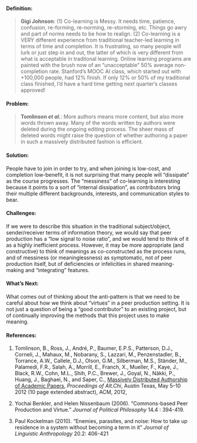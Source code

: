 #### Definition:

> **Gigi Johnson**: (1) Co-learning is Messy. It needs time, patience,
> confusion, re-forming, re-norming, re-storming, etc. Things go awry
> and part of norms needs to be how to realign. (2) Co-learning is a
> VERY different experience from traditional teacher-led learning in
> terms of time and completion. It is frustrating, so many people will
> lurk or just step in and out, the latter of which is very different
> from what is acceptable in traditonal learning. Online learning
> programs are painted with the brush now of an “unacceptable” 50%
> average non-completion rate. Stanford’s MOOC AI class, which started
> out with +100,000 people, had 12% finish. If only 12% or 50% of my
> traditional class finished, I’d have a hard time getting next
> quarter’s classes approved!

#### Problem:

> **Tomlinson *et al.***: More authors means more content, but also more
> words thrown away. Many of the words written by authors were deleted
> during the ongoing editing process. The sheer mass of deleted words
> might raise the question of whether authoring a paper in such a
> massively distributed fashion is efficient.

#### Solution:

People have to join in order to try, and when joining is low-cost, and
completion low-benefit, it is not surprising that many people will
“dissipate” as the course progresses. The “messiness” of co-learning is
interesting because it points to a sort of “internal dissipation”, as
contributors bring their multiple different backgrounds, interests, and
communication styles to bear.

#### Challenges:

If we were to describe this situation in the traditional subject/object,
sender/receiver terms of information theory, we would say that peer
production has a “low signal to noise ratio”, and we would tend to think
of it as a highly inefficient process. However, it may be more
appropriate (and constructive) to think of meanings as co-constructed as
the process runs, and of messiness (or meaninglessness) as symptomatic,
not of peer production itself, but of deficiencies or infelicities in
shared meaning-making and “integrating” features.

#### What’s Next:

What comes out of thinking about the anti-pattern is that we need to be
careful about how we think about “virtues” in a peer production setting.
It is not just a question of being a “good contributor” to an existing
project, but of continually improving the methods that this project uses
to make meaning.

#### References:

1.  Tomlinson, B., Ross, J., André, P., Baumer, E.P.S., Patterson, D.J.,
    Corneli, J., Mahaux, M., Nobarany, S., Lazzari, M., Penzenstadler,
    B., Torrance, A.W., Callele, D.J., Olson, G.M., Silberman, M.S.,
    Ständer, M., Palamedi, F.R., Salah, A., Morrill, E., Franch, X.,
    Mueller, F., Kaye, J., Black, R.W., Cohn, M.L., Shih, P.C., Brewer,
    J., Goyal, N., Näkki, P., Huang, J., Baghaei, N., and Saper, C.,
    [Massively Distributed Authorship of Academic
    Papers](http://altchi.org/submissions/submission_wmt_0.pdf),
    *Proceedings of Alt.Chi*, Austin Texas, May 5–10 2012 (10 page
    extended abstract), ACM, 2012,

2.  Yochai Benkler, and Helen Nissenbaum (2006). “Commons-based Peer
    Production and Virtue.” *Journal of Political Philosophy* 14.4 :
    394-419.

3.  Paul Kockelman (2010). “Enemies, parasites, and noise: How to take
    up residence in a system without becoming a term in it” *Journal of
    Linguistic Anthropology* 20.2: 406-421


